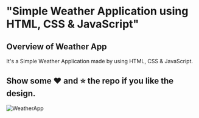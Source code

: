 # "Simple Weather Application using HTML, CSS &amp; JavaScript"

## Overview of Weather App

It's a  Simple Weather Application made by using HTML, CSS &amp; JavaScript.

## Show some :heart: and :star: the repo if you like the design.

![WeatherApp](https://user-images.githubusercontent.com/42378118/99897986-fd02dc00-2cc3-11eb-9cac-f5b577bfef40.png)

